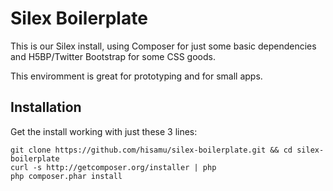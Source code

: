 Silex Boilerplate
=================

This is our Silex install, using Composer for just some basic dependencies and H5BP/Twitter Bootstrap for some CSS goods.

This enviromment is great for prototyping and for small apps.


Installation
------------

Get the install working with just these 3 lines:

    git clone https://github.com/hisamu/silex-boilerplate.git && cd silex-boilerplate
    curl -s http://getcomposer.org/installer | php
    php composer.phar install